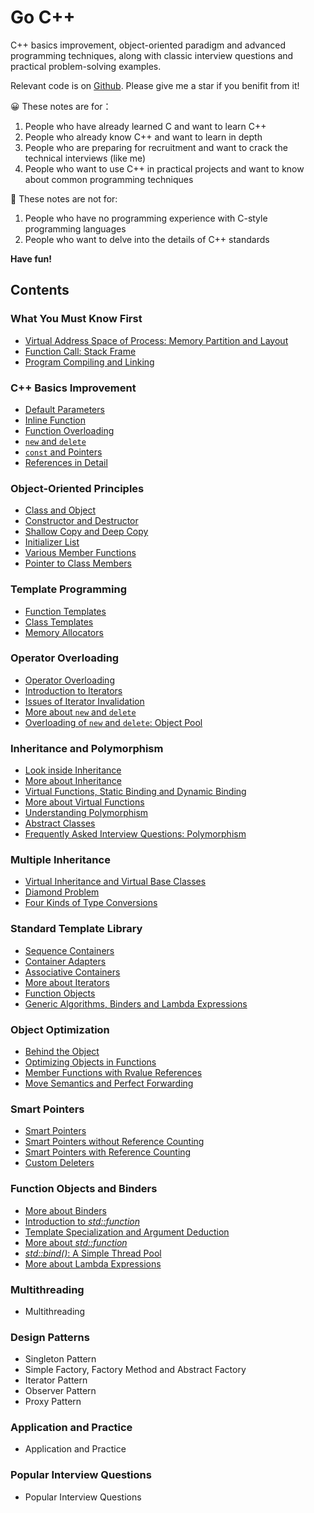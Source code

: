 # Go C++
C++ basics improvement, object-oriented paradigm and advanced programming techniques, along with classic interview questions and practical problem-solving examples.

Relevant code is on [Github](https://github.com/navining/gocpp). Please give me a star if you benifit from it!

:grinning: These notes are for：
1. People who have already learned C and want to learn C++
2. People who already know C++ and want to learn in depth
3. People who are preparing for recruitment and want to crack the technical interviews (like me)
4. People who want to use C++ in practical projects and want to know about common programming techniques

:slightly_frowning_face: These notes are not for:
1. People who have no programming experience with C-style programming languages
2. People who want to delve into the details of C++ standards

**Have fun!**

## Contents

### **What You Must Know First**

- [Virtual Address Space of Process: Memory Partition and Layout](https://github.com/navining/gocpp/blob/master/Chapter%201/Virtual-Address-Space-of-Process-Memory-Partition-and-Layout.md)
- [Function Call: Stack Frame](https://github.com/navining/gocpp/blob/master/Chapter%201/Function-Call-Stack-Frame.md)
- [Program Compiling and Linking](https://github.com/navining/gocpp/blob/master/Chapter%201/Program-Compiling-and-Linking.md)

### **C++ Basics Improvement**

- [Default Parameters](https://github.com/navining/gocpp/blob/master/Chapter%202/Default-Parameters.md)
- [Inline Function](https://github.com/navining/gocpp/blob/master/Chapter%202/Inline-Function.md)
- [Function Overloading](https://github.com/navining/gocpp/blob/master/Chapter%202/Function-Overloading.md)
- [`new` and `delete`](https://github.com/navining/gocpp/blob/master/Chapter%202/New-and-Delete.md)
- [`const` and Pointers](https://github.com/navining/gocpp/blob/master/Chapter%202/Const-and-Pointers.md)
- [References in Detail](https://github.com/navining/gocpp/blob/master/Chapter%202/References-in-Detail.md)

### **Object-Oriented Principles**

- [Class and Object](https://github.com/navining/gocpp/blob/master/Chapter%203/Class-and-Object.md)
- [Constructor and Destructor](https://github.com/navining/gocpp/blob/master/Chapter%203/Constructor-and-Destructor.md)
- [Shallow Copy and Deep Copy](https://github.com/navining/gocpp/blob/master/Chapter%203/Shallow-Copy-and-Deep-Copy.md)
- [Initializer List](https://github.com/navining/gocpp/blob/master/Chapter%203/Initializer-List.md)
- [Various Member Functions](https://github.com/navining/gocpp/blob/master/Chapter%203/Various-Member-Functions.md)
- [Pointer to Class Members](https://github.com/navining/gocpp/blob/master/Chapter%203/Pointer-to-Class-Members.md)

### **Template Programming**

- [Function Templates](https://github.com/navining/gocpp/blob/master/Chapter%204/Function-Templates.md)
- [Class Templates](https://github.com/navining/gocpp/blob/master/Chapter%204/Class-Templates.md)
- [Memory Allocators](https://github.com/navining/gocpp/blob/master/Chapter%204/Memory-Allocators.md)

### **Operator Overloading**

- [Operator Overloading](https://github.com/navining/gocpp/blob/master/Chapter%205/Operator-Overloading.md)
- [Introduction to Iterators](https://github.com/navining/gocpp/blob/master/Chapter%205/Introduction-to-Iterators.md)
- [Issues of Iterator Invalidation](https://github.com/navining/gocpp/blob/master/Chapter%205/Issues-of-Iterator-Invalidation.md)
- [More about `new` and `delete`](https://github.com/navining/gocpp/blob/master/Chapter%205/More-about-new-and-delete.md)
- [Overloading of `new` and `delete`: Object Pool](https://github.com/navining/gocpp/blob/master/Chapter%205/Overloading-of-new-and-delete-Object-Pool.md)

### **Inheritance and Polymorphism**

- [Look inside Inheritance](https://github.com/navining/gocpp/blob/master/Chapter%206/Look-inside-Inheritance.md)
- [More about Inheritance](https://github.com/navining/gocpp/blob/master/Chapter%206/More-about-Inheritance.md)
- [Virtual Functions, Static Binding and Dynamic Binding](https://github.com/navining/gocpp/blob/master/Chapter%206/Virtual-Functions-Static-Binding-and-Dynamic-Binding.md)
- [More about Virtual Functions](https://github.com/navining/gocpp/blob/master/Chapter%206/More-about-Virtual-Functions.md)
- [Understanding Polymorphism](https://github.com/navining/gocpp/blob/master/Chapter%206/Understanding-Polymorphism.md)
- [Abstract Classes](https://github.com/navining/gocpp/blob/master/Chapter%206/Abstract-Classes.md)
- [Frequently Asked Interview Questions: Polymorphism](https://github.com/navining/gocpp/blob/master/Chapter%206/Frequently-Asked-Interview-Questions-Polymorphism.md)

### **Multiple Inheritance**

- [Virtual Inheritance and Virtual Base Classes](https://github.com/navining/gocpp/blob/master/Chapter%207/Virtual-Inheritance-and-Virtual-Base-Classes.md)
- [Diamond Problem](https://github.com/navining/gocpp/blob/master/Chapter%207/Diamond-Problem.md)
- [Four Kinds of Type Conversions](https://github.com/navining/gocpp/blob/master/Chapter%207/Four-Kinds-of-Type-Conversions.md)

### **Standard Template Library**

- [Sequence Containers](https://github.com/navining/gocpp/blob/master/Chapter%208/Sequence-Containers.md)
- [Container Adapters](https://github.com/navining/gocpp/blob/master/Chapter%208/Container-Adapters.md)
- [Associative Containers](https://github.com/navining/gocpp/blob/master/Chapter%208/Associative-Containers.md)
- [More about Iterators](https://github.com/navining/gocpp/blob/master/Chapter%208/More-about-Iterators.md)
- [Function Objects](https://github.com/navining/gocpp/blob/master/Chapter%208/Function-Objects.md)
- [Generic Algorithms, Binders and Lambda Expressions](https://github.com/navining/gocpp/blob/master/Chapter%208/Generic-Algorithms-Binders-and-Lambda-Expressions.md)

### **Object Optimization**

- [Behind the Object](https://github.com/navining/gocpp/blob/master/Chapter%209/Behind-the-Object.md)
- [Optimizing Objects in Functions](https://github.com/navining/gocpp/blob/master/Chapter%209/Optimizing-Objects-in-Functions.md)
- [Member Functions with Rvalue References](https://github.com/navining/gocpp/blob/master/Chapter%209/Member-Functions-with-Rvalue-References.md)
- [Move Semantics and Perfect Forwarding](https://github.com/navining/gocpp/blob/master/Chapter%209/Move-Semantics-and-Perfect-Forwarding.md)

### **Smart Pointers**

- [Smart Pointers](https://github.com/navining/gocpp/blob/master/Chapter%2010/Smart-Pointers.md)
- [Smart Pointers without Reference Counting](https://github.com/navining/gocpp/blob/master/Chapter%2010/Smart-Pointers-without-Reference-Counting.md)
- [Smart Pointers with Reference Counting](https://github.com/navining/gocpp/blob/master/Chapter%2010/Smart-Pointers-with-Reference-Counting.md)
- [Custom Deleters](https://github.com/navining/gocpp/blob/master/Chapter%2010/Custom-Deleters.md)

### **Function Objects and Binders**

- [More about Binders](https://github.com/navining/gocpp/blob/master/Chapter%2011/More-about-Binders.md)
- [Introduction to *std::function*](https://github.com/navining/gocpp/blob/master/Chapter%2011/Introduction-to-std-function.md)
- [Template Specialization and Argument Deduction](https://github.com/navining/gocpp/blob/master/Chapter%2011/Template-Specialization-and-Argument-Deduction.md)
- [More about *std::function*](https://github.com/navining/gocpp/blob/master/Chapter%2011/More-about-std-function.md)
- [*std::bind()*: A Simple Thread Pool](https://github.com/navining/gocpp/blob/master/Chapter%2011/std-bind()-A-Simple-Thread-Pool.md)
- [More about Lambda Expressions](https://github.com/navining/gocpp/blob/master/Chapter%2011/More-about-Lambda-Expressions.md)

### **Multithreading**

- Multithreading

### **Design Patterns**

- Singleton Pattern
- Simple Factory, Factory Method and Abstract Factory
- Iterator Pattern
- Observer Pattern
- Proxy Pattern

### **Application and Practice**

- Application and Practice

### **Popular Interview Questions**

- Popular Interview Questions

